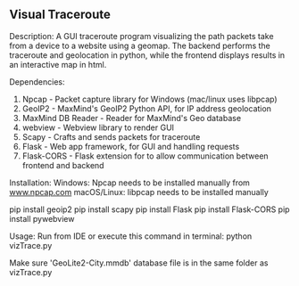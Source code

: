 Visual Traceroute
------------------
Description:
A GUI traceroute program visualizing the path packets take from a device to a website using a geomap. The backend performs the traceroute and geolocation in python, while the frontend displays results in an interactive map in html.


Dependencies:
1. Npcap - Packet capture library for Windows (mac/linux uses libpcap)
2. GeoIP2 - MaxMind's GeoIP2 Python API, for IP address geolocation
3. MaxMind DB Reader - Reader for MaxMind's Geo database
4. webview - Webview library to render GUI
5. Scapy - Crafts and sends packets for traceroute
6. Flask - Web app framework, for GUI and handling requests
7. Flask-CORS - Flask extension for to allow communication between frontend and backend


Installation:
Windows: Npcap needs to be installed manually from www.npcap.com
macOS/Linux: libpcap needs to be installed manually 

pip install geoip2
pip install scapy
pip install Flask
pip install Flask-CORS
pip install pywebview


Usage:
Run from IDE or execute this command in terminal: python vizTrace.py

Make sure 'GeoLite2-City.mmdb' database file is in the same folder as vizTrace.py
